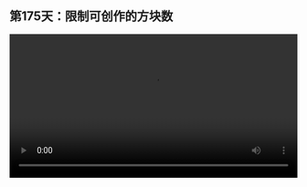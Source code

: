 ## 第175天：限制可创作的方块数

<video width="100%" controls controlslist="nodownload nofullscreen noremoteplayback" disablePictureInPicture>
  <source src="https://api.keepwork.com/ts-storage/siteFiles/20220/raw#1621275802634session175 限制可创作的方块数.webm" type="video/webm">
  <source src="https://api.keepwork.com/ts-storage/siteFiles/20221/raw#1621275858550session175 限制可创作的方块数_small.mp4" type="video/mp4" />
   
  你的浏览器不支持播放
</video>

<style>
video::-webkit-media-controls-fullscreen-button {
    display: none;
}
</style>
### 字幕

我们在一些解谜类的游戏中，经常需要设置玩家所能使用方块的种类和数量。
我们看一下如何通过命令来实现。
首先我们需要通过/mode game命令将用户的当前模式设置为游戏模式，而不是编辑模式。
其次，我们可以用/clearbag命令删除用户背包中的所有物品，也就是这里所有的物品。
然后我们可以使用 **/take命令**，
**向用户的背包中放置100个指定的方块**。
比如这里我使用/take ColorBlock 100
也就是放置100个彩色方块。
最后我们再通过 **/addrule命令**，
**来设置一个方块的属性**。
这行语句的意思是只能删除场景中的彩色方块。
我们重新运行一下。
可以看到人物手中出现了100个彩色方块。
我们切换颜色创建一下。
我们无法删除其他方块，
但可以长按删除彩色方块。
它们会回到背包中，总量是不变的，还是100个。

### 动手练习